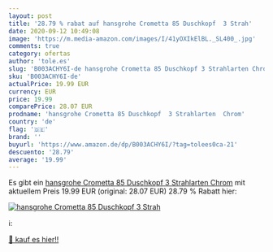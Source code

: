 ```yaml
---
layout: post
title: '28.79 % rabat auf hansgrohe Crometta 85 Duschkopf  3 Strah'
date: 2020-09-12 10:49:08
image: 'https://m.media-amazon.com/images/I/41yOXIkElBL._SL400_.jpg'
comments: true
category: ofertas
author: 'tole.es'
slug: 'B003ACHY6I-de hansgrohe Crometta 85 Duschkopf 3 Strahlarten Chrom'
sku: 'B003ACHY6I-de'
actualPrice: 19.99 EUR
currency: EUR
price: 19.99
comparePrice: 28.07 EUR
prodname: 'hansgrohe Crometta 85 Duschkopf  3 Strahlarten  Chrom'
country: 'de'
flag: '🇩🇪'
brand: ''
buyurl: 'https://www.amazon.de/dp/B003ACHY6I/?tag=tolees0ca-21'
descuento: '28.79'
average: '19.99'
---
```


Es gibt ein [hansgrohe Crometta 85 Duschkopf  3 Strahlarten  Chrom](https://www.amazon.de/dp/B003ACHY6I/?tag=tolees0ca-21) mit aktuellem Preis 19.99 EUR (original: 28.07 EUR) 28.79 % Rabatt hier:

[![hansgrohe Crometta 85 Duschkopf  3 Strah](https://m.media-amazon.com/images/I/41yOXIkElBL._SL400_.jpg)](https://www.amazon.de/dp/B003ACHY6I/?tag=tolees0ca-21)

ℹ️:


[🛒 kauf es hier!!](https://www.amazon.de/dp/B003ACHY6I/?tag=tolees0ca-21)
